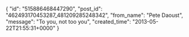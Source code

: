  {
   "id": "515886468447290",
   "post_id": "462493170453287_481209285248342",
   "from_name": "Pete Daoust",
   "message": "To you, not too you",
   "created_time": "2013-05-22T21:55:31+0000"
 }
